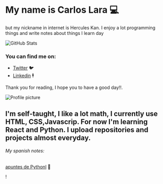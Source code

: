 # My name is Carlos Lara 💻
but my nickname in internet is Hercules Kan. I enjoy a lot programming things and write notes about things I learn  day

![GitHub Stats](https://github-readme-stats.vercel.app/api?username=herculeskan&theme=synthwave)

### You can find me on:

 * [Twitter](https://twitter.com/Blues_Lara) 🐦
 * [Linkedin](https://www.linkedin.com/in/carlos-lara-gil-947845209/) 🕴️

Thank you for reading, I hope you to have a good day!!.

![Profile picture](https://i.pinimg.com/736x/91/3e/18/913e1875642c605f53fbaead3c2ed450.jpg) 

I'm self-taught, I like a lot math, I currently use HTML, CSS,Javascrip. For now I'm learning React and Python. I upload repositories and projects almost everyday.
----
###### My spanish notes:
[apuntes de Pythonl](https://github.com/herculeskan/apuntes-python) 🐍
 
 !

<!---
herculeskan/herculeskan is a ✨ special ✨ repository because its `README.md` (this file) appears on your GitHub profile.
You can click the Preview link to take a look at your changes.
--->
